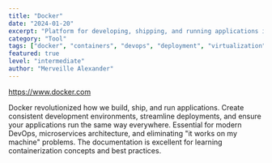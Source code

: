 ```yaml
---
title: "Docker"
date: "2024-01-20"
excerpt: "Platform for developing, shipping, and running applications in containers for consistent environments across development and production."
category: "Tool"
tags: ["docker", "containers", "devops", "deployment", "virtualization", "free", "essential", "tool"]
featured: true
level: "intermediate"
author: "Merveille Alexander"
---
```


https://www.docker.com

Docker revolutionized how we build, ship, and run applications. Create consistent development environments, streamline deployments, and ensure your applications run the same way everywhere. Essential for modern DevOps, microservices architecture, and eliminating "it works on my machine" problems. The documentation is excellent for learning containerization concepts and best practices.